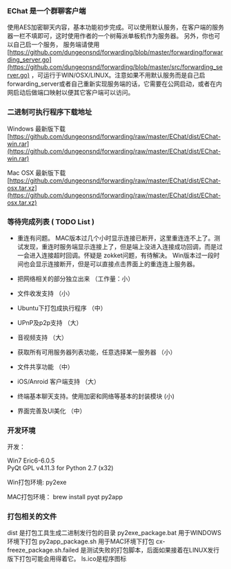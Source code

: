 

### EChat   是一个群聊客户端
使用AES加密聊天内容，基本功能初步完成。可以使用默认服务，在客户端的服务器一栏不填即可，这时使用作者的一个树莓派单板机作为服务器。 另外，你也可以自己启一个服务， 服务端请使用
 [https://github.com/dungeonsnd/forwarding/blob/master/forwarding/forwarding_server.go](https://github.com/dungeonsnd/forwarding/blob/master/src/forwarding_server.go)  ，可运行于WIN/OSX/LINUX。注意如果不用默认服务而是自己启 forwarding_server或者自己重新实现服务端的话，它需要在公网启动，或者在内网启动后做端口映射以便其它客户端可以访问。


### 二进制可执行程序下载地址

Windows 最新版下载 [https://github.com/dungeonsnd/forwarding/raw/master/EChat/dist/EChat-win.rar](https://github.com/dungeonsnd/forwarding/raw/master/EChat/dist/EChat-win.rar)

Mac OSX 最新版下载 [https://github.com/dungeonsnd/forwarding/raw/master/EChat/dist/EChat-osx.tar.xz](https://github.com/dungeonsnd/forwarding/raw/master/EChat/dist/EChat-osx.tar.xz)


### 等待完成列表  ( TODO List )

* 重连有问题。 MAC版本过几个小时显示连接已断开，这里重连连不上了。测试发现，重连时服务端显示连接上了，但是端上没进入连接成功回调，而是过一会进入连接超时回调。怀疑是 zokket问题，有待解决。
Win版本过一段时间也会显示连接断开，但是可以直接点击界面上的重连连上服务器。

* 把网络相关的部分独立出来 （工作量：小）
* 文件收发支持 （小）
* Ubuntu下打包成执行程序 （中）
* UPnP及p2p支持 （大）
* 音视频支持 （大）
* 获取所有可用服务器列表功能，任意选择某一服务器 （小）
* 文件共享功能 （中）
* iOS/Anroid 客户端支持 （大）
* 终端基本聊天支持。使用加密和网络等基本的封装模块  (小)
* 界面完善及UI美化 （中）



### 开发环境
开发：

Win7 
Eric6-6.0.5  
PyQt GPL v4.11.3 for Python 2.7 (x32)

Win打包环境: 
py2exe

MAC打包环境：
brew install pyqt
py2app 


### 打包相关的文件

dist 是打包工具生成二进制发行包的目录
py2exe_package.bat 用于WINDOWS环境下打包
py2app_package.sh 用于MAC环境下打包
cx-freeze_package.sh.failed 是测试失败的打包脚本，后面如果接着在LINUX发行版下打包可能会用得着它。
ls.ico是程序图标



